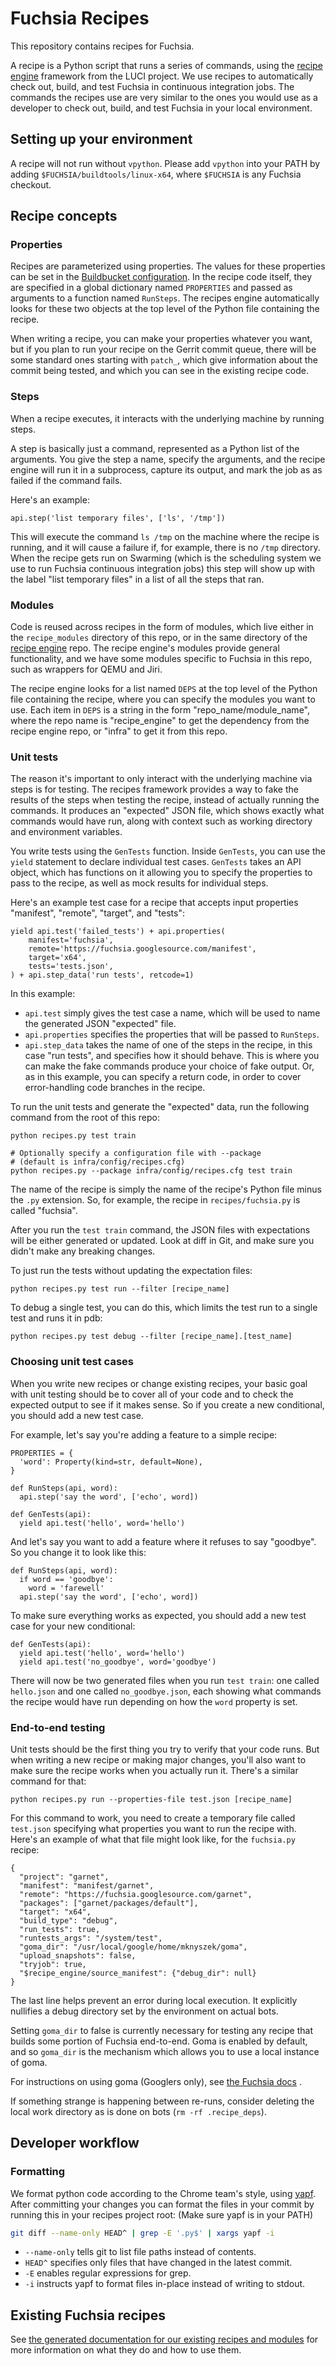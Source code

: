 # Fuchsia Recipes

This repository contains recipes for Fuchsia.

A recipe is a Python script that runs a series of commands, using the
[recipe engine](https://github.com/luci/recipes-py) framework from the LUCI
project. We use recipes to automatically check out, build, and test Fuchsia in
continuous integration jobs. The commands the recipes use are very similar to
the ones you would use as a developer to check out, build, and test Fuchsia in
your local environment.

## Setting up your environment

A recipe will not run without `vpython`. Please add `vpython` into your PATH by
adding `$FUCHSIA/buildtools/linux-x64`, where `$FUCHSIA` is any Fuchsia
checkout.

## Recipe concepts

### Properties

Recipes are parameterized using properties. The values for these properties can
be set in the
[Buildbucket configuration](https://fuchsia.googlesource.com/infra/config/#Buildbucket-configuration).
In the recipe code itself, they are specified in a global dictionary named
`PROPERTIES` and passed as arguments to a function named `RunSteps`. The recipes
engine automatically looks for these two objects at the top level of the Python
file containing the recipe.

When writing a recipe, you can make your properties whatever you want, but if
you plan to run your recipe on the Gerrit commit queue, there will be some
standard ones starting with `patch_`, which give information about the commit
being tested, and which you can see in the existing recipe code.

### Steps

When a recipe executes, it interacts with the underlying machine by running
steps.

A step is basically just a command, represented as a Python list of the
arguments. You give the step a name, specify the arguments, and the recipe
engine will run it in a subprocess, capture its output, and mark the job as
as failed if the command fails.

Here's an example:

```
api.step('list temporary files', ['ls', '/tmp'])
```

This will execute the command `ls /tmp` on the machine where the recipe is
running, and it will cause a failure if, for example, there is no `/tmp`
directory. When the recipe gets run on Swarming (which is the scheduling system
we use to run Fuchsia continuous integration jobs) this step will show up with
the label "list temporary files" in a list of all the steps that ran.

### Modules

Code is reused across recipes in the form of modules, which live either in the
`recipe_modules` directory of this repo, or in the same directory of the
[recipe engine](https://github.com/luci/recipes-py) repo. The recipe engine's
modules provide general functionality, and we have some modules specific to
Fuchsia in this repo, such as wrappers for QEMU and Jiri.

The recipe engine looks for a list named `DEPS` at the top level of the Python
file containing the recipe, where you can specify the modules you want to use.
Each item in `DEPS` is a string in the form "repo_name/module_name", where the
repo name is "recipe_engine" to get the dependency from the recipe engine repo,
or "infra" to get it from this repo.

### Unit tests

The reason it's important to only interact with the underlying machine via
steps is for testing. The recipes framework provides a way to fake the results
of the steps when testing the recipe, instead of actually running the commands.
It produces an "expected" JSON file, which shows exactly what commands would
have run, along with context such as working directory and environment
variables.

You write tests using the `GenTests` function. Inside `GenTests`, you can use
the `yield` statement to declare individual test cases. `GenTests` takes an API
object, which has functions on it allowing you to specify the properties to
pass to the recipe, as well as mock results for individual steps.

Here's an example test case for a recipe that accepts input properties
"manifest", "remote", "target", and "tests":

```
yield api.test('failed_tests') + api.properties(
    manifest='fuchsia',
    remote='https://fuchsia.googlesource.com/manifest',
    target='x64',
    tests='tests.json',
) + api.step_data('run tests', retcode=1)
```

In this example:

* `api.test` simply gives the test case a name, which will be used to name the
  generated JSON "expected" file.
* `api.properties` specifies the properties that will be passed to `RunSteps`.
* `api.step_data` takes the name of one of the steps in the recipe, in this
  case "run tests", and specifies how it should behave. This is where you can
  make the fake commands produce your choice of fake output. Or, as in this
  example, you can specify a return code, in order to cover error-handling code
  branches in the recipe.

To run the unit tests and generate the "expected" data, run the following
command from the root of this repo:

```
python recipes.py test train

# Optionally specify a configuration file with --package
# (default is infra/config/recipes.cfg)
python recipes.py --package infra/config/recipes.cfg test train
```


The name of the recipe is simply the name of the recipe's Python file minus the
`.py` extension. So, for example, the recipe in `recipes/fuchsia.py` is called
"fuchsia".

After you run the `test train` command, the JSON files with expectations will be
either generated or updated. Look at diff in Git, and make sure you didn't make
any breaking changes.

To just run the tests without updating the expectation files:

```
python recipes.py test run --filter [recipe_name]
```

To debug a single test, you can do this, which limits the test run to a single
test and runs it in pdb:

```
python recipes.py test debug --filter [recipe_name].[test_name]
```

### Choosing unit test cases

When you write new recipes or change existing recipes, your basic goal with unit
testing should be to cover all of your code and to check the expected output to
see if it makes sense. So if you create a new conditional, you should add a new
test case.

For example, let's say you're adding a feature to a simple recipe:

```
PROPERTIES = {
  'word': Property(kind=str, default=None),
}

def RunSteps(api, word):
  api.step('say the word', ['echo', word])

def GenTests(api):
  yield api.test('hello', word='hello')
```

And let's say you want to add a feature where it refuses to say "goodbye". So
you change it to look like this:

```
def RunSteps(api, word):
  if word == 'goodbye':
    word = 'farewell'
  api.step('say the word', ['echo', word])
```

To make sure everything works as expected, you should add a new test case for
your new conditional:

```
def GenTests(api):
  yield api.test('hello', word='hello')
  yield api.test('no_goodbye', word='goodbye')
```

There will now be two generated files when you run `test train`: one called
`hello.json` and one called `no_goodbye.json`, each showing what commands the
recipe would have run depending on how the `word` property is set.

### End-to-end testing

Unit tests should be the first thing you try to verify that your code runs. But
when writing a new recipe or making major changes, you'll also want to make sure
the recipe works when you actually run it. There's a similar command for that:

```
python recipes.py run --properties-file test.json [recipe_name]
```

For this command to work, you need to create a temporary file called `test.json`
specifying what properties you want to run the recipe with. Here's an example
of what that file might look like, for the `fuchsia.py` recipe:

```
{
  "project": "garnet",
  "manifest": "manifest/garnet",
  "remote": "https://fuchsia.googlesource.com/garnet",
  "packages": ["garnet/packages/default"],
  "target": "x64",
  "build_type": "debug",
  "run_tests": true,
  "runtests_args": "/system/test",
  "goma_dir": "/usr/local/google/home/mknyszek/goma",
  "upload_snapshots": false,
  "tryjob": true,
  "$recipe_engine/source_manifest": {"debug_dir": null}
}
```

The last line helps prevent an error during local execution. It explicitly
nullifies a debug directory set by the environment on actual bots.

Setting `goma_dir` to false is currently necessary for testing any recipe that
builds some portion of Fuchsia end-to-end. Goma is enabled by default, and so
`goma_dir` is the mechanism which allows you to use a local instance of goma.

For instructions on using goma (Googlers only), see [the Fuchsia
docs](https://fuchsia.googlesource.com/docs/+/master/getting_started.md#googlers-only_goma)
.

If something strange is happening between re-runs, consider deleting the local
work directory as is done on bots (`rm -rf .recipe_deps`).

## Developer workflow

### Formatting

We format python code according to the Chrome team's style, using
[yapf](https://github.com/google/yapf).  After committing your changes you can
format the files in your commit by running this in your recipes project root:
(Make sure yapf is in your PATH)

```sh
git diff --name-only HEAD^ | grep -E '.py$' | xargs yapf -i
```

* `--name-only` tells git to list file paths instead of contents.
* `HEAD^` specifies only files that have changed in the latest commit.
* `-E` enables regular expressions for grep.
* `-i` instructs yapf to format files in-place instead of writing to stdout.

## Existing Fuchsia recipes

See [the generated documentation for our existing recipes and
modules](https://fuchsia.googlesource.com/infra/recipes/+/master/README.recipes.md)
for more information on what they do and how to use them.
